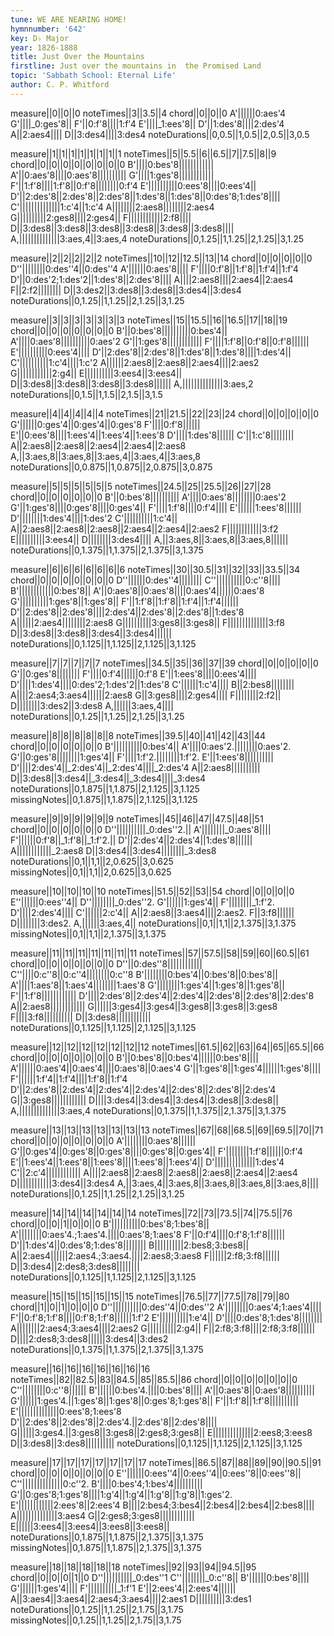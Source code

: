 ```yaml
---
tune: WE ARE NEARING HOME!
hymnnumber: '642'
key: D♭ Major
year: 1826-1888
title: Just Over the Mountains
firstline: Just over the mountains in  the Promised Land
topic: 'Sabbath School: Eternal Life'
author: C. P. Whitford
---
```

measure||0||0||0
noteTimes||3||3.5||4
chord||0||0||0
A'||||||0:aes'4
G'||||_0:ges'8||
F'||0:f'8||||1:f'4
E'||||_1:ees'8||
D'||1:des'8||||2:des'4
A||2:aes4||||
D||3:des4||||3:des4
noteDurations||0,0.5||1,0.5||2,0.5||3,0.5

measure||1||1||1||1||1||1||1||1
noteTimes||5||5.5||6||6.5||7||7.5||8||9
chord||0||0||0||0||0||0||0||0
B'||||0:bes'8||||||||||||
A'||0:aes'8||||0:aes'8||||||||||
G'||||1:ges'8||||||||||||
F'||1:f'8||||1:f'8||0:f'8||||||||0:f'4
E'||||||||||0:ees'8||||0:ees'4||
D'||2:des'8||2:des'8||2:des'8||1:des'8||1:des'8||0:des'8;1:des'8||||
C'||||||||||||||1:c'4||1:c'4
A||||||||2:aes8||||||||2:aes4
G||||||||||2:ges8||||2:ges4||
F||||||||||||2:f8||||
D||3:des8||3:des8||3:des8||3:des8||3:des8||3:des8||||
A,||||||||||||||3:aes,4||3:aes,4
noteDurations||0,1.25||1,1.25||2,1.25||3,1.25

measure||2||2||2||2||2
noteTimes||10||12||12.5||13||14
chord||0||0||0||0||0
D''||||||||0:des''4||0:des''4
A'||||||0:aes'8||||
F'||||0:f'8||1:f'8||1:f'4||1:f'4
D'||0:des'2;1:des'2||1:des'8||2:des'8||||
A||||2:aes8||||2:aes4||2:aes4
F||2:f2||||||||
D||3:des2||3:des8||3:des8||3:des4||3:des4
noteDurations||0,1.25||1,1.25||2,1.25||3,1.25

measure||3||3||3||3||3||3||3
noteTimes||15||15.5||16||16.5||17||18||19
chord||0||0||0||0||0||0||0
B'||0:bes'8||||||||||0:bes'4||
A'||||0:aes'8||||||||||0:aes'2
G'||1:ges'8||||||||||||
F'||||1:f'8||0:f'8||0:f'8||||||
E'||||||||||0:ees'4||||
D'||2:des'8||2:des'8||1:des'8||1:des'8||||1:des'4||
C'||||||||||1:c'4||||1:c'2
A||||||2:aes8||2:aes8||2:aes4||||2:aes2
G||||||||||||2:g4||
E||||||||||3:ees4||3:ees4||
D||3:des8||3:des8||3:des8||3:des8||||||
A,||||||||||||||3:aes,2
noteDurations||0,1.5||1,1.5||2,1.5||3,1.5

measure||4||4||4||4||4
noteTimes||21||21.5||22||23||24
chord||0||0||0||0||0
G'||||||0:ges'4||0:ges'4||0:ges'8
F'||||0:f'8||||||
E'||0:ees'8||||1:ees'4||1:ees'4||1:ees'8
D'||||1:des'8||||||
C'||1:c'8||||||||
A||2:aes8||2:aes8||2:aes4||2:aes4||2:aes8
A,||3:aes,8||3:aes,8||3:aes,4||3:aes,4||3:aes,8
noteDurations||0,0.875||1,0.875||2,0.875||3,0.875

measure||5||5||5||5||5||5
noteTimes||24.5||25||25.5||26||27||28
chord||0||0||0||0||0||0
B'||0:bes'8||||||||||
A'||||0:aes'8||||||||0:aes'2
G'||1:ges'8||||0:ges'8||||0:ges'4||
F'||||1:f'8||||0:f'4||||
E'||||||1:ees'8||||||
D'||||||||1:des'4||||1:des'2
C'||||||||||1:c'4||
A||2:aes8||2:aes8||2:aes8||2:aes4||2:aes4||2:aes2
F||||||||||||3:f2
E||||||||||3:ees4||
D||||||||3:des4||||
A,||3:aes,8||3:aes,8||3:aes,8||||||
noteDurations||0,1.375||1,1.375||2,1.375||3,1.375

measure||6||6||6||6||6||6||6
noteTimes||30||30.5||31||32||33||33.5||34
chord||0||0||0||0||0||0||0
D''||||||0:des''4||||||||
C''||||||||||0:c''8||||
B'||||||||||||0:bes'8||
A'||0:aes'8||0:aes'8||||0:aes'4||||||0:aes'8
G'||||||||||1:ges'8||1:ges'8||
F'||1:f'8||1:f'8||1:f'4||1:f'4||||||
D'||2:des'8||2:des'8||||2:des'4||2:des'8||2:des'8||1:des'8
A||||||2:aes4||||||||2:aes8
G||||||||||3:ges8||3:ges8||
F||||||||||||||3:f8
D||3:des8||3:des8||3:des4||3:des4||||||
noteDurations||0,1.125||1,1.125||2,1.125||3,1.125

measure||7||7||7||7||7
noteTimes||34.5||35||36||37||39
chord||0||0||0||0||0
G'||0:ges'8||||||||
F'||||0:f'4||||||0:f'8
E'||1:ees'8||||0:ees'4||||
D'||||1:des'4||||0:des'2;1:des'2||1:des'8
C'||||||1:c'4||||
B||2:bes8||||||||
A||||2:aes4;3:aes4||||||2:aes8
G||3:ges8||||2:ges4||||
F||||||||2:f2||
D||||||||3:des2||3:des8
A,||||||3:aes,4||||
noteDurations||0,1.25||1,1.25||2,1.25||3,1.25

measure||8||8||8||8||8||8
noteTimes||39.5||40||41||42||43||44
chord||0||0||0||0||0||0
B'||||||||||0:bes'4||
A'||||0:aes'2.||||||||0:aes'2.
G'||0:ges'8||||||||1:ges'4||
F'||||1:f'2.||||||||1:f'2.
E'||1:ees'8||||||||||
D'||||2:des'4||_2:des'4||_2:des'4||||_2:des'4
A||2:aes8||||||||||
D||3:des8||3:des4||_3:des4||_3:des4||||_3:des4
noteDurations||0,1.875||1,1.875||2,1.125||3,1.125
missingNotes||0,1.875||1,1.875||2,1.125||3,1.125

measure||9||9||9||9||9||9
noteTimes||45||46||47||47.5||48||51
chord||0||0||0||0||0||0
D''||||||||||_0:des''2.||
A'||||||||_0:aes'8||||
F'||||||0:f'8||_1:f'8||_1:f'2.||
D'||2:des'4||2:des'4||1:des'8||||||
A||||||||||||_2:aes8
D||3:des4||3:des4||||||||_3:des8
noteDurations||0,1||1,1||2,0.625||3,0.625
missingNotes||0,1||1,1||2,0.625||3,0.625

measure||10||10||10||10
noteTimes||51.5||52||53||54
chord||0||0||0||0
E''||||||0:ees''4||
D''||||||||_0:des''2.
G'||||||1:ges'4||
F'||||||||_1:f'2.
D'||||2:des'4||||
C'||||||2:c'4||
A||2:aes8||3:aes4||||2:aes2.
F||3:f8||||||
D||||||||3:des2.
A,||||||3:aes,4||
noteDurations||0,1||1,1||2,1.375||3,1.375
missingNotes||0,1||1,1||2,1.375||3,1.375

measure||11||11||11||11||11||11||11
noteTimes||57||57.5||58||59||60||60.5||61
chord||0||0||0||0||0||0||0
D''||0:des''8||||||||||||
C''||||0:c''8||0:c''4||||||||0:c''8
B'||||||||0:bes'4||0:bes'8||0:bes'8||
A'||||1:aes'8||1:aes'4||||||||1:aes'8
G'||||||||1:ges'4||1:ges'8||1:ges'8||
F'||1:f'8||||||||||||
D'||||2:des'8||2:des'4||2:des'4||2:des'8||2:des'8||2:des'8
A||2:aes8||||||||||||
G||||||3:ges4||3:ges4||3:ges8||3:ges8||3:ges8
F||||3:f8||||||||||
D||3:des8||||||||||||
noteDurations||0,1.125||1,1.125||2,1.125||3,1.125

measure||12||12||12||12||12||12||12
noteTimes||61.5||62||63||64||65||65.5||66
chord||0||0||0||0||0||0||0
B'||0:bes'8||0:bes'4||||||0:bes'8||||
A'||||||0:aes'4||0:aes'4||||0:aes'8||0:aes'4
G'||1:ges'8||1:ges'4||||||1:ges'8||||
F'||||||1:f'4||1:f'4||||1:f'8||1:f'4
D'||2:des'8||2:des'4||2:des'4||2:des'4||2:des'8||2:des'8||2:des'4
G||3:ges8||||||||||||
D||||3:des4||3:des4||3:des4||3:des8||3:des8||
A,||||||||||||||3:aes,4
noteDurations||0,1.375||1,1.375||2,1.375||3,1.375

measure||13||13||13||13||13||13||13
noteTimes||67||68||68.5||69||69.5||70||71
chord||0||0||0||0||0||0||0
A'||||||||0:aes'8||||||
G'||0:ges'4||0:ges'8||0:ges'8||||0:ges'8||0:ges'4||
F'||||||||1:f'8||||||0:f'4
E'||1:ees'4||1:ees'8||1:ees'8||||1:ees'8||1:ees'4||
D'||||||||||||||1:des'4
C'||2:c'4||||||||||||
A||||2:aes8||2:aes8||2:aes8||2:aes8||2:aes4||2:aes4
D||||||||||||3:des4||3:des4
A,||3:aes,4||3:aes,8||3:aes,8||3:aes,8||3:aes,8||||
noteDurations||0,1.25||1,1.25||2,1.25||3,1.25

measure||14||14||14||14||14||14
noteTimes||72||73||73.5||74||75.5||76
chord||0||0||1||0||0||0
B'||||||||||0:bes'8;1:bes'8||
A'||||||||0:aes'4.;1:aes'4.||||0:aes'8;1:aes'8
F'||0:f'4||||0:f'8;1:f'8||||||
D'||1:des'4||0:des'8;1:des'8||||||||
B||||||||||2:bes8;3:bes8||
A||2:aes4||||||2:aes4.;3:aes4.||||2:aes8;3:aes8
F||||||2:f8;3:f8||||||
D||3:des4||2:des8;3:des8||||||||
noteDurations||0,1.125||1,1.125||2,1.125||3,1.125

measure||15||15||15||15||15||15
noteTimes||76.5||77||77.5||78||79||80
chord||1||0||1||0||0||0
D''||||||||||0:des''4||0:des''2
A'||||||||0:aes'4;1:aes'4||||
F'||0:f'8;1:f'8||||0:f'8;1:f'8||||||1:f'2
E'||||||||||1:e'4||
D'||||0:des'8;1:des'8||||||||
A||||||||2:aes4;3:aes4||||2:aes2
G||||||||||2:g4||
F||2:f8;3:f8||||2:f8;3:f8||||||
D||||2:des8;3:des8||||||3:des4||3:des2
noteDurations||0,1.375||1,1.375||2,1.375||3,1.375

measure||16||16||16||16||16||16||16
noteTimes||82||82.5||83||84.5||85||85.5||86
chord||0||0||0||0||0||0||0
C''||||||||0:c''8||||||
B'||||||0:bes'4.||||0:bes'8||||
A'||0:aes'8||0:aes'8||||||||||
G'||||||1:ges'4.||1:ges'8||1:ges'8||0:ges'8;1:ges'8||
F'||1:f'8||1:f'8||||||||||
E'||||||||||||||0:ees'8;1:ees'8
D'||2:des'8||2:des'8||2:des'4.||2:des'8||2:des'8||||
G||||||3:ges4.||3:ges8||3:ges8||2:ges8;3:ges8||
E||||||||||||||2:ees8;3:ees8
D||3:des8||3:des8||||||||||
noteDurations||0,1.125||1,1.125||2,1.125||3,1.125

measure||17||17||17||17||17||17||17
noteTimes||86.5||87||88||89||90||90.5||91
chord||0||0||0||0||0||0||0
E''||||||0:ees''4||0:ees''4||0:ees''8||0:ees''8||
C''||||||||||||||0:c''2.
B'||||0:bes'4;1:bes'4||||||||||
G'||0:ges'8;1:ges'8||||1:g'4||1:g'4||1:g'8||1:g'8||1:ges'2.
E'||||||||||||2:ees'8||2:ees'4
B||||2:bes4;3:bes4||2:bes4||2:bes4||2:bes8||||
A||||||||||||||3:aes4
G||2:ges8;3:ges8||||||||||||
E||||||3:ees4||3:ees4||3:ees8||3:ees8||
noteDurations||0,1.875||1,1.875||2,1.375||3,1.375
missingNotes||0,1.875||1,1.875||2,1.375||3,1.375

measure||18||18||18||18||18
noteTimes||92||93||94||94.5||95
chord||0||0||0||1||0
D''||||||||||_0:des''1
C''||||||||_0:c''8||
B'||||||0:bes'8||||
G'||||||1:ges'4||||
F'||||||||||_1:f'1
E'||2:ees'4||2:ees'4||||||
A||3:aes4||3:aes4||2:aes4;3:aes4||||2:aes1
D||||||||||3:des1
noteDurations||0,1.25||1,1.25||2,1.75||3,1.75
missingNotes||0,1.25||1,1.25||2,1.75||3,1.75

